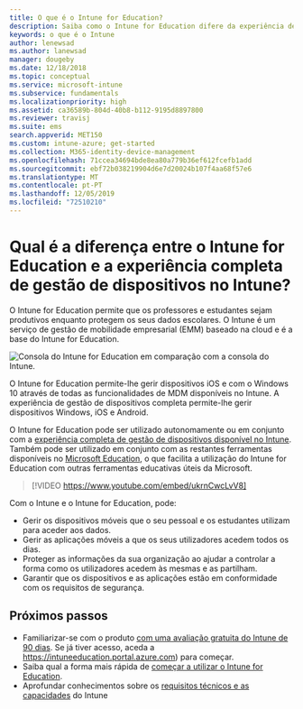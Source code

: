 ```yaml
---
title: O que é o Intune for Education?
description: Saiba como o Intune for Education difere da experiência de gestão completa do Intune.
keywords: o que é o Intune
author: lenewsad
ms.author: lanewsad
manager: dougeby
ms.date: 12/18/2018
ms.topic: conceptual
ms.service: microsoft-intune
ms.subservice: fundamentals
ms.localizationpriority: high
ms.assetid: ca36589b-804d-40b8-b112-9195d8897800
ms.reviewer: travisj
ms.suite: ems
search.appverid: MET150
ms.custom: intune-azure; get-started
ms.collection: M365-identity-device-management
ms.openlocfilehash: 71ccea34694bde8ea80a779b36ef612fcefb1add
ms.sourcegitcommit: ebf72b038219904d6e7d20024b107f4aa68f57e6
ms.translationtype: MT
ms.contentlocale: pt-PT
ms.lasthandoff: 12/05/2019
ms.locfileid: "72510210"
---
```

# <a name="how-is-intune-for-education-different-from-the-full-device-management-experience-in-intune"></a>Qual é a diferença entre o Intune for Education e a experiência completa de gestão de dispositivos no Intune?

O Intune for Education permite que os professores e estudantes sejam produtivos enquanto protegem os seus dados escolares. O Intune é um serviço de gestão de mobilidade empresarial (EMM) baseado na cloud e é a base do Intune for Education.

![Consola do Intune for Education em comparação com a consola do Intune.](./media/introduction-intune-education/intune-azure-vs-intuneEDU.png)

O Intune for Education permite-lhe gerir dispositivos iOS e com o Windows 10 através de todas as funcionalidades de MDM disponíveis no Intune. A experiência de gestão de dispositivos completa permite-lhe gerir dispositivos Windows, iOS e Android.  

O Intune for Education pode ser utilizado autonomamente ou em conjunto com a [experiência completa de gestão de dispositivos disponível no Intune](what-is-intune.md). Também pode ser utilizado em conjunto com as restantes ferramentas disponíveis no [Microsoft Education](https://microsoft.com/education), o que facilita a utilização do Intune for Education com outras ferramentas educativas úteis da Microsoft.  

> [!VIDEO https://www.youtube.com/embed/ukrnCwcLvV8]

Com o Intune e o Intune for Education, pode:
* Gerir os dispositivos móveis que o seu pessoal e os estudantes utilizam para aceder aos dados.
* Gerir as aplicações móveis a que os seus utilizadores acedem todos os dias.
* Proteger as informações da sua organização ao ajudar a controlar a forma como os utilizadores acedem às mesmas e as partilham.
* Garantir que os dispositivos e as aplicações estão em conformidade com os requisitos de segurança.

## <a name="next-steps"></a>Próximos passos
* Familiarizar-se com o produto [com uma avaliação gratuita do Intune de 90 dias](https://signup.microsoft.com/Signup?OfferId=5eec053c-cc40-4cd5-a06a-ea8d75cf2686&ali=1). Se já tiver acesso, aceda a https://intuneeducation.portal.azure.com) para começar.
* Saiba qual a forma mais rápida de [começar a utilizar o Intune for Education](/intune-education/what-is-express-configuration).
* Aprofundar conhecimentos sobre os [requisitos técnicos e as capacidades](/intune/supported-devices-browsers) do Intune
